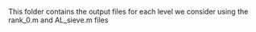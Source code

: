 This folder contains the output files for each level we consider using the rank_0.m and AL_sieve.m files
